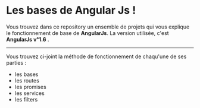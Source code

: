 Les bases de  Angular Js !
===================
Vous trouvez dans ce repository un ensemble de projets qui vous explique le fonctionnement de base de **AngularJs**. La version utilisée, c'est **AngularJs v°1.6** .

----------
Vous trouvez ci-joint la méthode de fonctionnement de chaqu'une de ses parties : 

* les bases
* les routes
* les promises
* les services
* les filters    





